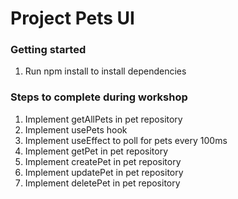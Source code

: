 # Project Pets UI

### Getting started

1. Run npm install to install dependencies

### Steps to complete during workshop

1. Implement getAllPets in pet repository
2. Implement usePets hook
3. Implement useEffect to poll for pets every 100ms
4. Implement getPet in pet repository
5. Implement createPet in pet repository
6. Implement updatePet in pet repository
7. Implement deletePet in pet repository


